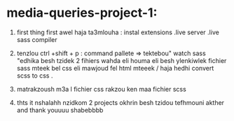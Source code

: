 # media-queries-project-1:

1. first thing first awel haja ta3mlouha : instal extensions
   .live server
   .live sass compiler

2. tenzlou ctrl +shift + p : command pallete => tektebou" watch sass "edhika besh tzidek 2 fihiers wahda eli houma eli besh ylenkiwlek fichier sass mteek bel css eli mawjoud fel html mteeek / haja hedhi convert scss to css .

3. matrakzoush m3a l fichier css rakzou ken maa fichier scss

4. thts it nshalahh nzidkom 2 projects okhrin besh tzidou tefhmouni akther and thank youuuu shabebbbb

